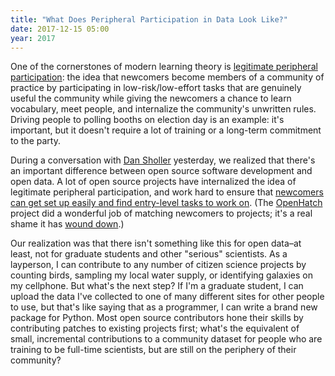 ```yaml
---
title: "What Does Peripheral Participation in Data Look Like?"
date: 2017-12-15 05:00
year: 2017
---
```


One of the cornerstones of modern learning theory is [legitimate peripheral participation][lpp]:
the idea that newcomers become members of a community of practice
by participating in low-risk/low-effort tasks
that are genuinely useful the community
while giving the newcomers a chance to learn vocabulary,
meet people,
and internalize the community's unwritten rules.
Driving people to polling booths on election day is an example:
it's important,
but it doesn't require a lot of training or a long-term commitment to the party.

During a conversation with [Dan Sholler][sholler] yesterday,
we realized that there's an important difference between open source software development
and open data.
A lot of open source projects have internalized the idea of legitimate peripheral participation,
and work hard to ensure that [newcomers can get set up easily and find entry-level tasks to work on][steinmacher].
(The [OpenHatch][openhatch] project did a wonderful job of matching newcomers to projects;
it's a real shame it has [wound down][openhatch-end].)

Our realization was that there isn't something like this for open data–at least,
not for graduate students and other "serious" scientists.
As a layperson,
I can contribute to any number of citizen science projects by counting birds,
sampling my local water supply,
or identifying galaxies on my cellphone.
But what's the next step?
If I'm a graduate student,
I can upload the data I've collected to one of many different sites for other people to use,
but that's like saying that as a programmer,
I can write a brand new package for Python.
Most open source contributors hone their skills by contributing patches to existing projects first;
what's the equivalent of small, incremental contributions to a community dataset
for people who are training to be full-time scientists,
but are still on the periphery of their community?

[lpp]: https://en.wikipedia.org/wiki/Legitimate_peripheral_participation
[openhatch]: https://openhatch.org/
[openhatch-end]: https://blog.openhatch.org/2017/celebrating-our-successes-and-winding-down-as-an-organization/
[sholler]: https://danielsholler.wordpress.com/
[steinmacher]: http://www.igor.pro.br/publica/papers/OSS2014.pdf
